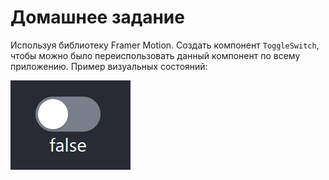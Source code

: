 # Домашнее задание
Используя библиотеку Framer Motion. Создать компонент 
`ToggleSwitch`, чтобы можно было переиспользовать данный компонент
по всему приложению. Пример визуальных состояний:

[<img src="https://github.com/mrhumster/react-framer-motion-exmple/blob/main/src/App/assets/images/off.png">](https://github.com/mrhumster/react-framer-motion-exmple/blob/main/src/App/assets/images/off.png?raw=true)